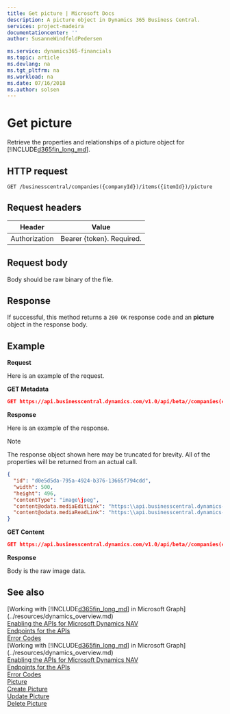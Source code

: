 ```yaml
---
title: Get picture | Microsoft Docs
description: A picture object in Dynamics 365 Business Central. 
services: project-madeira
documentationcenter: ''
author: SusanneWindfeldPedersen

ms.service: dynamics365-financials
ms.topic: article
ms.devlang: na
ms.tgt_pltfrm: na
ms.workload: na
ms.date: 07/16/2018
ms.author: solsen
---
```


# Get picture
Retrieve the properties and relationships of a picture object for [!INCLUDE[d365fin_long_md](../../includes/d365fin_long_md.md)].

## HTTP request
```
GET /businesscentral/companies({companyId})/items({itemId})/picture
```

## Request headers
|Header|Value|
|------|-----|
|Authorization  |Bearer {token}. Required. |

## Request body
Body should be raw binary of the file.

## Response
If successful, this method returns a ```200 OK``` response code and an **picture** object in the response body.

## Example

**Request**

Here is an example of the request. 

**GET Metadata** 

```json
GET https://api.businesscentral.dynamics.com/v1.0/api/beta//companies(companyId)/items(itemId)/picture(itemId)/picture
```
**Response**

Here is an example of the response.

> [!NOTE]  
> The response object shown here may be truncated for brevity. All of the properties will be returned from an actual call.

```json
{
  "id": "d0e5d5da-795a-4924-b376-13665f794cdd",
  "width": 500,
  "height": 496,
  "contentType": "image\jpeg",
  "content@odata.mediaEditLink": "https:\\api.businesscentral.dynamics-tie.com\v1.0\api\beta\companies(55c438d0-2f5c-44a0-9965-20b4923d0bef)\items(d0e5d5da-795a-4924-b376-13665f794cdd)\picture(d0e5d5da-795a-4924-b376-13665f794cdd)\content",
  "content@odata.mediaReadLink": "https:\\api.businesscentral.dynamics-tie.com\v1.0\api\beta\companies(55c438d0-2f5c-44a0-9965-20b4923d0bef)\items(d0e5d5da-795a-4924-b376-13665f794cdd)\picture(d0e5d5da-795a-4924-b376-13665f794cdd)\content"
}
```

**GET Content**

```json
GET https://api.businesscentral.dynamics.com/v1.0/api/beta//companies(companyId)/items(itemId)/picture(itemId)/content

```

**Response**

Body is the raw image data. 


## See also
[Working with [!INCLUDE[d365fin_long_md](../../includes/d365fin_long_md.md)] in Microsoft Graph](../resources/dynamics_overview.md)  
[Enabling the APIs for Microsoft Dynamics NAV](../../enabling-apis-for-dynamics-nav.md)  
[Endpoints for the APIs](../../endpoints-apis-for-dynamics.md)  
[Error Codes](../dynamics_error_codes.md)  
[Working with [!INCLUDE[d365fin_long_md](../../includes/d365fin_long_md.md)] in Microsoft Graph](../resources/dynamics_overview.md)  
[Enabling the APIs for Microsoft Dynamics NAV](../../enabling-apis-for-dynamics-nav.md)  
[Endpoints for the APIs](../../endpoints-apis-for-dynamics.md)  
[Error Codes](../dynamics_error_codes.md)  
[Picture](../resources/dynamics_picture.md)  
[Create Picture](dynamics_create_picture.md)  
[Update Picture](dynamics_picture_update.md)  
[Delete Picture](dynamics_picture_delete.md)  
